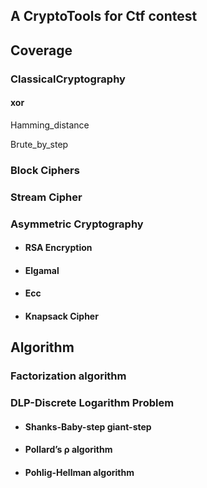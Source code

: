 ## A CryptoTools for  Ctf  contest

## Coverage

### ClassicalCryptography

#### xor

Hamming_distance

Brute_by_step

### Block Ciphers

### Stream Cipher

### Asymmetric Cryptography

- #### RSA Encryption

- #### Elgamal

- #### Ecc


- #### Knapsack Cipher


## Algorithm

### Factorization algorithm

### DLP-Discrete Logarithm Problem

- #### Shanks-Baby-step giant-step

- #### Pollard’s ρ algorithm

- #### Pohlig-Hellman algorithm


